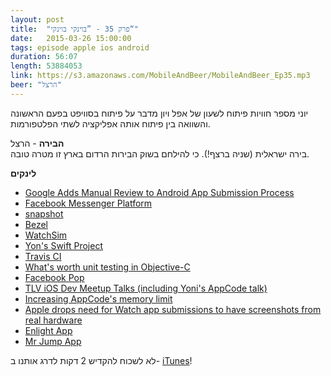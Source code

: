```yaml
---
layout: post
title:  "פרק 35 - ”בוינקי בוינקי“"
date:   2015-03-26 15:00:00
tags: episode apple ios android
duration: 56:07
length: 53884053
link: https://s3.amazonaws.com/MobileAndBeer/MobileAndBeer_Ep35.mp3
beer: "הרצל"
---
```


יוני מספר חוויות פיתוח לשעון של אפל ויון מדבר על פיתוח בסוויפט בפעם הראשונה והשוואה בין פיתוח אותה אפליקציה לשתי הפלטפורמות.

**הבירה** - הרצל  
בירה ישראלית (שניה ברצף!). כי להילחם בשוק הבירות הרדום בארץ זו מטרה טובה.

**לינקים**

* [Google Adds Manual Review to Android App Submission Process](http://recode.net/2015/03/17/google-is-adding-manual-review-to-android-app-submission-process/)
* [Facebook Messenger Platform](http://9to5mac.com/2015/03/25/facebook-unveils-platform-to-integrate-third-party-apps-customer-support-for-businesses-into-messenger/)
* [snapshot](https://github.com/KrauseFx/snapshot)
* [Bezel](http://infinitapps.com/bezel/)
* [WatchSim](http://www.dannykeogan.com/apps/WatchSim.html)
* [Yon's Swift Project](https://github.com/iic-ninjas/mokojin-ios)
* [Travis CI](http://www.objc.io/issue-6/travis-ci.html)
* [What's worth unit testing in Objective-C](http://ashfurrow.com/blog/whats-worth-unit-testing-in-objective-c/)
* [Facebook Pop](https://github.com/facebook/pop)
* [TLV iOS Dev Meetup Talks (including Yoni's AppCode talk)](https://www.youtube.com/channel/UC_rzSNItkwmoiV3UiXMhpSQ)
* [Increasing AppCode's memory limit](http://stackoverflow.com/questions/13578062/how-to-increase-ide-memory-limit-in-intellij-idea-on-mac/13581526#13581526)
* [Apple drops need for Watch app submissions to have screenshots from real hardware](http://appleinsider.com/articles/15/03/16/apple-drops-need-for-watch-app-submissions-to-have-screenshots-from-real-hardware)
* [Enlight App](https://itunes.apple.com/il/app/enlight/id930026670?mt=8&uo=4&at=11lQcA)
* [Mr Jump App](https://itunes.apple.com/il/app/mr-jump/id955157084?mt=8&uo=4&at=11lQcA)


לא לשכוח להקדיש 2 דקות לדרג אותנו ב- [iTunes](https://itunes.apple.com/il/podcast/mwbyyl-wbyrh/id666362146?mt=2)!
